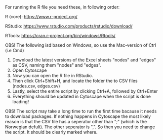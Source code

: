 For running the R file you need these, in following order:

R (core): https://www.r-project.org/

RStudio: https://www.rstudio.com/products/rstudio/download/

RTools: https://cran.r-project.org/bin/windows/Rtools/


OBS! The following isd based on Windows, so use the Mac-version of Ctrl (i.e Cmd)

1. Download the latest versions of the Excel sheets "nodes" and "edges" as CSV, naming them "nodes" and "edges".
2. Open Cytoscape
3. Now you can open the R file in RStudio.
4. Then click Ctrl+Shift+H, and locate the folder the to CSV files (nodes.csv, edges.csv)
5. Lastly, select the entire script by clicking Ctrl+A, followed by Ctrl+Enter
6. Everything should be updated in Cytoscape when the script is done loading!


OBS! The script may take a long time to run the first time bacause it needs to download packages. 
If nothing happens in Cytoscape the most likely reason is that the CSV file has a seperator other than
";" (which is the Norwegian defult). The other seperator is ",". So then you need to change the script.
It should be clearly marked where.
